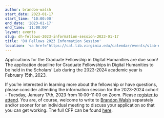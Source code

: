 ```yaml
---
author: brandon-walsh
start_date: 2023-01-17
start_time: '10:00:00'
end_date: '2023-01-17'
end_time: '11:00:00'
layout: events
slug: dh-fellows-2023-information-session-2023-01-17
title: 'DH Fellows 2023 Information Session'
location: '<a href="https://cal.lib.virginia.edu/calendar/events/slab-dh-fellows-info-session-2023">Register for Zoom Link</a>'
---
```

Applications for the Graduate Fellowship in Digital Humanities are due soon! The application deadline for Graduate Fellowships in Digital Humanities to be held in the Scholars’ Lab during the 2023-2024 academic year is February 15th, 2023.

If you’re interested in learning more about the fellowship or have questions, please consider attending the information session for the 2023-2024 cohort - Tuesday, January 17th, 2023 from 10:00-11:00 on Zoom. Please [register to attend](https://cal.lib.virginia.edu/calendar/events/slab-dh-fellows-info-session-2023). You are, of course, welcome to write to [Brandon Walsh](mailto:bmw9t@virginia.edu) separately and/or sooner for an individual meeting to discuss your application so that you can get working. The full CFP can be found [here](https://scholarslab.lib.virginia.edu/digital-humanities-fellows/).